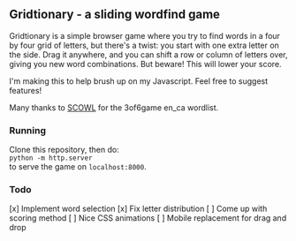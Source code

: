 ## Gridtionary - a sliding wordfind game

Gridtionary is a simple browser game where you try to find words in a four by four grid of letters, but there's a twist: you start with one extra letter on the side. Drag it anywhere, and you can shift a row or column of letters over, giving you new word combinations. But beware! This will lower your score.

I'm making this to help brush up on my Javascript. Feel free to suggest features!

Many thanks to [SCOWL](http://wordlist.aspell.net/) for the 3of6game en_ca wordlist.

### Running

Clone this repository, then do:  
`python -m http.server`  
to serve the game on `localhost:8000`.

### Todo
[x] Implement word selection
[x] Fix letter distribution
[ ] Come up with scoring method
[ ] Nice CSS animations
[ ] Mobile replacement for drag and drop

